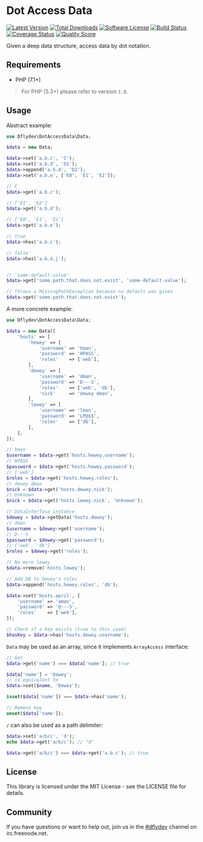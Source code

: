 # Dot Access Data

[![Latest Version](https://img.shields.io/packagist/v/dflydev/dot-access-data.svg?style=flat-square)](https://packagist.org/packages/dflydev/dot-access-data)
[![Total Downloads](https://img.shields.io/packagist/dt/dflydev/dot-access-data.svg?style=flat-square)](https://packagist.org/packages/dflydev/dot-access-data)
[![Software License](https://img.shields.io/badge/License-MIT-brightgreen.svg?style=flat-square)](LICENSE)
[![Build Status](https://img.shields.io/github/workflow/status/dflydev/dflydev-dot-access-data/Tests/main.svg?style=flat-square)](https://github.com/dflydev/dflydev-dot-access-data/actions?query=workflow%3ATests+branch%3Amain)
[![Coverage Status](https://img.shields.io/scrutinizer/coverage/g/dflydev/dflydev-dot-access-data.svg?style=flat-square)](https://scrutinizer-ci.com/g/dflydev/dflydev-dot-access-data/code-structure/)
[![Quality Score](https://img.shields.io/scrutinizer/g/dflydev/dflydev-dot-access-data.svg?style=flat-square)](https://scrutinizer-ci.com/g/dflydev/dflydev-dot-access-data)

Given a deep data structure, access data by dot notation.

## Requirements

- PHP (7.1+)

> For PHP (5.3+) please refer to version `1.0`.

## Usage

Abstract example:

```php
use Dflydev\DotAccessData\Data;

$data = new Data;

$data->set('a.b.c', 'C');
$data->set('a.b.d', 'D1');
$data->append('a.b.d', 'D2');
$data->set('a.b.e', ['E0', 'E1', 'E2']);

// C
$data->get('a.b.c');

// ['D1', 'D2']
$data->get('a.b.d');

// ['E0', 'E1', 'E2']
$data->get('a.b.e');

// true
$data->has('a.b.c');

// false
$data->has('a.b.d.j');


// 'some-default-value'
$data->get('some.path.that.does.not.exist', 'some-default-value');

// throws a MissingPathException because no default was given
$data->get('some.path.that.does.not.exist');
```

A more concrete example:

```php
use Dflydev\DotAccessData\Data;

$data = new Data([
    'hosts' => [
        'hewey' => [
            'username' => 'hman',
            'password' => 'HPASS',
            'roles'    => ['web'],
        ],
        'dewey' => [
            'username' => 'dman',
            'password' => 'D---S',
            'roles'    => ['web', 'db'],
            'nick'     => 'dewey dman',
        ],
        'lewey' => [
            'username' => 'lman',
            'password' => 'LP@$$',
            'roles'    => ['db'],
        ],
    ],
]);

// hman
$username = $data->get('hosts.hewey.username');
// HPASS
$password = $data->get('hosts.hewey.password');
// ['web']
$roles = $data->get('hosts.hewey.roles');
// dewey dman
$nick = $data->get('hosts.dewey.nick');
// Unknown
$nick = $data->get('hosts.lewey.nick', 'Unknown');

// DataInterface instance
$dewey = $data->getData('hosts.dewey');
// dman
$username = $dewey->get('username');
// D---S
$password = $dewey->get('password');
// ['web', 'db']
$roles = $dewey->get('roles');

// No more lewey
$data->remove('hosts.lewey');

// Add DB to hewey's roles
$data->append('hosts.hewey.roles', 'db');

$data->set('hosts.april', [
    'username' => 'aman',
    'password' => '@---S',
    'roles'    => ['web'],
]);

// Check if a key exists (true to this case)
$hasKey = $data->has('hosts.dewey.username');
```

`Data` may be used as an array, since it implements `ArrayAccess` interface:

```php
// Get
$data->get('name') === $data['name']; // true

$data['name'] = 'Dewey';
// is equivalent to
$data->set($name, 'Dewey');

isset($data['name']) === $data->has('name');

// Remove key
unset($data['name']);
```

`/` can also be used as a path delimiter:

```php
$data->set('a/b/c', 'd');
echo $data->get('a/b/c'); // "d"

$data->get('a/b/c') === $data->get('a.b.c'); // true
```

## License

This library is licensed under the MIT License - see the LICENSE file
for details.

## Community

If you have questions or want to help out, join us in the
[#dflydev](irc://irc.freenode.net/#dflydev) channel on irc.freenode.net.
